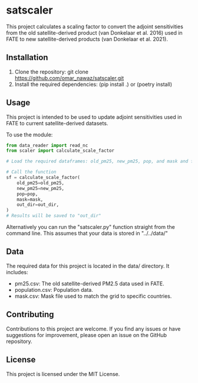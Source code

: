 # satscaler

This project calculates a scaling factor to convert the adjoint sensitivities from the old satellite-derived product (van Donkelaar et al. 2016) used in FATE to new satellite-derived products (van Donkelaar et al. 2021).

## Installation

1. Clone the repository: git clone https://github.com/omar_nawaz/satscaler.git
2. Install the required dependencies: (pip install .) or (poetry install)


## Usage

This project is intended to be used to update adjoint sensitivities used in FATE to current satellite-derived datasets.

To use the module:

```python
from data_reader import read_nc
from scaler import calculate_scale_factor

# Load the required dataframes: old_pm25, new_pm25, pop, and mask and format them (see satscaler)

# Call the function
sf = calculate_scale_factor(
    old_pm25=old_pm25,
    new_pm25=new_pm25,
    pop=pop,
    mask=mask,
    out_dir=out_dir,
)
# Results will be saved to "out_dir"
```

Alternatively you can run the "satscaler.py" function straight from the command line. This assumes that your data is stored in "../../data/"

## Data
The required data for this project is located in the data/ directory. It includes:

- pm25.csv: The old satellite-derived PM2.5 data used in FATE.
- population.csv: Population data.
- mask.csv: Mask file used to match the grid to specific countries.

## Contributing
Contributions to this project are welcome. If you find any issues or have suggestions for improvement, please open an issue on the GitHub repository.

## License
This project is licensed under the MIT License.